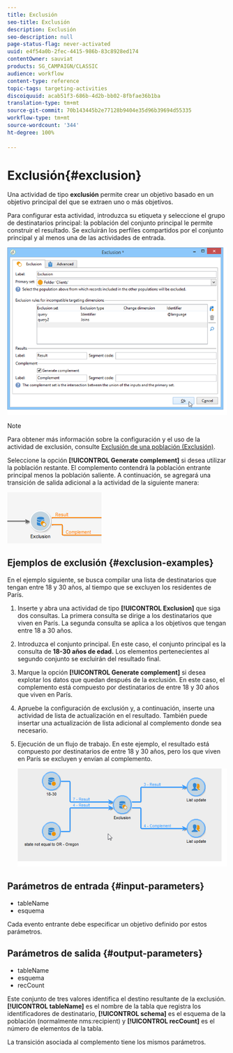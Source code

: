 ```yaml
---
title: Exclusión
seo-title: Exclusión
description: Exclusión
seo-description: null
page-status-flag: never-activated
uuid: e4f54a0b-2fec-4415-986b-83c8928ed174
contentOwner: sauviat
products: SG_CAMPAIGN/CLASSIC
audience: workflow
content-type: reference
topic-tags: targeting-activities
discoiquuid: acab51f3-686b-4d2b-bb02-8fbfae36b1ba
translation-type: tm+mt
source-git-commit: 70b143445b2e77128b9404e35d96b39694d55335
workflow-type: tm+mt
source-wordcount: '344'
ht-degree: 100%

---
```



# Exclusión{#exclusion}

Una actividad de tipo **exclusión** permite crear un objetivo basado en un objetivo principal del que se extraen uno o más objetivos.

Para configurar esta actividad, introduzca su etiqueta y seleccione el grupo de destinatarios principal: la población del conjunto principal le permite construir el resultado. Se excluirán los perfiles compartidos por el conjunto principal y al menos una de las actividades de entrada.

![](assets/s_user_segmentation_exclu.png)

>[!NOTE]
>
>Para obtener más información sobre la configuración y el uso de la actividad de exclusión, consulte [Exclusión de una población (Exclusión)](../../workflow/using/targeting-data.md#excluding-a-population--exclusion-).

Seleccione la opción **[!UICONTROL Generate complement]** si desea utilizar la población restante. El complemento contendrá la población entrante principal menos la población saliente. A continuación, se agregará una transición de salida adicional a la actividad de la siguiente manera:

![](assets/s_user_segmentation_exclu_compl.png)

## Ejemplos de exclusión {#exclusion-examples}

En el ejemplo siguiente, se busca compilar una lista de destinatarios que tengan entre 18 y 30 años, al tiempo que se excluyen los residentes de París.

1. Inserte y abra una actividad de tipo **[!UICONTROL Exclusion]** que siga dos consultas. La primera consulta se dirige a los destinatarios que viven en París. La segunda consulta se aplica a los objetivos que tengan entre 18 a 30 años.
1. Introduzca el conjunto principal. En este caso, el conjunto principal es la consulta de **18-30 años de edad.** Los elementos pertenecientes al segundo conjunto se excluirán del resultado final.
1. Marque la opción **[!UICONTROL Generate complement]** si desea explotar los datos que quedan después de la exclusión. En este caso, el complemento está compuesto por destinatarios de entre 18 y 30 años que viven en París.
1. Apruebe la configuración de exclusión y, a continuación, inserte una actividad de lista de actualización en el resultado. También puede insertar una actualización de lista adicional al complemento donde sea necesario.
1. Ejecución de un flujo de trabajo. En este ejemplo, el resultado está compuesto por destinatarios de entre 18 y 30 años, pero los que viven en París se excluyen y envían al complemento.

   ![](assets/exclusion_example.png)

## Parámetros de entrada {#input-parameters}

* tableName
* esquema

Cada evento entrante debe especificar un objetivo definido por estos parámetros.

## Parámetros de salida {#output-parameters}

* tableName
* esquema
* recCount

Este conjunto de tres valores identifica el destino resultante de la exclusión. **[!UICONTROL tableName]** es el nombre de la tabla que registra los identificadores de destinatario, **[!UICONTROL schema]** es el esquema de la población (normalmente nms:recipient) y **[!UICONTROL recCount]** es el número de elementos de la tabla.

La transición asociada al complemento tiene los mismos parámetros.
